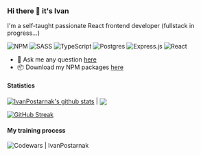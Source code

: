 <img alt="" src="" />

### Hi there 👋 it's Ivan

I'm a self-taught passionate React frontend developer (fullstack in progress...)

![NPM](https://img.shields.io/badge/NPM-%23CB3837.svg?style=for-the-badge&logo=npm&logoColor=white)
![SASS](https://img.shields.io/badge/SASS-hotpink.svg?style=for-the-badge&logo=SASS&logoColor=white)
![TypeScript](https://img.shields.io/badge/typescript-%23007ACC.svg?style=for-the-badge&logo=typescript&logoColor=white)
![Postgres](https://img.shields.io/badge/postgres-%23316192.svg?style=for-the-badge&logo=postgresql&logoColor=white)
![Express.js](https://img.shields.io/badge/express.js-%23404d59.svg?style=for-the-badge&logo=express&logoColor=%2361DAFB)
![React](https://img.shields.io/badge/react-%2320232a.svg?style=for-the-badge&logo=react&logoColor=%2361DAFB)

 - 💬 Ask me any question [here](https://github.com/IvanPostarnak/IvanPostarnak/issues)
 - 📦 Download my NPM packages [here](https://www.npmjs.com/~ivanpostarnak)

#### Statistics

<a href="https://github.com/anuraghazra/github-readme-stats"><img align="center" src="https://github-readme-stats.vercel.app/api?username=IvanPostarnak&show_icons=true&include_all_commits=true&theme=dark&hide_border=true" alt="IvanPostarnak's github stats" /></a> | <a href="https://github.com/anuraghazra/github-readme-stats"><img align="center" src="https://github-readme-stats.vercel.app/api/top-langs/?username=IvanPostarnak&layout=compact&theme=dark&hide_border=true" /></a>

[![GitHub Streak](http://github-readme-streak-stats.herokuapp.com?user=IvanPostarnak&theme=dark&hide_border=true&card_width=600)](https://git.io/streak-stats)

#### My training process

<img alt="Codewars | IvanPostarnak" src="https://www.codewars.com/users/IvanPostarnak/badges/large" />


